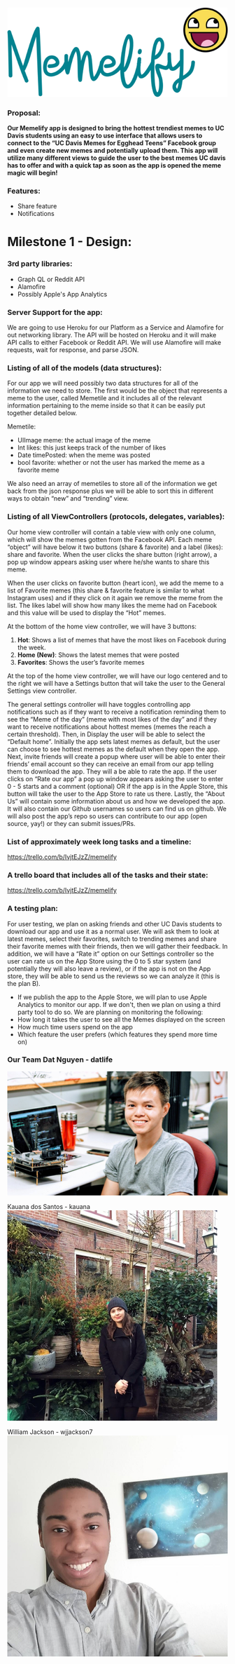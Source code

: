 ![pic](https://github.com/ECS189E/Memelify/blob/master/images/Memelify-transparent.png)

### Proposal:

**Our Memelify app is designed to bring the hottest trendiest memes to UC
Davis students using an easy to use interface that allows users to connect to
the “UC Davis Memes for Egghead Teens” Facebook group and even create new memes
and potentially upload them. This app will utilize many different views to guide
the user to the best memes UC davis has to offer and with a quick tap as soon as
the app is opened the meme magic will begin!**

### Features:
- Share feature
- Notifications

# Milestone 1 - Design:

### 3rd party libraries:
- Graph QL or Reddit API
- Alamofire
- Possibly Apple's App Analytics

### Server Support for the app: 
We are going to use Heroku for our Platform as a Service and Alamofire for out 
networking library. The API will be hosted on Heroku and it will make API 
calls to either Facebook or Reddit API. We will use Alamofire will make 
requests, wait for response, and parse JSON.

### Listing of all of the models (data structures): 
For our app we will need possibly two data structures for all of the information we need to store.
The first would be the object that represents a meme to the user, called
Memetile and it includes all of the relevant information pertaining to the meme
inside so that it can be easily put together detailed below.  

Memetile:
- UIImage meme: the actual image of the meme
- Int likes: this just keeps track of the number of likes
- Date timePosted: when the meme was posted
- bool favorite: whether or not the user has marked the meme as a favorite meme

We also need an array of memetiles to store all of the information we get
back from the json response plus we will be able to sort this in different ways
to obtain “new” and “trending” view.

### Listing of all ViewControllers (protocols, delegates, variables):
Our home view controller will contain a table view with only one column,
which will show the memes gotten from the Facebook API. Each meme “object” will
have below it two buttons (share & favorite) and a label (likes): share and
favorite. When the user clicks the share button (right arrow), a pop up window
appears asking user where he/she wants to share this meme.

When the user clicks
on favorite button (heart icon), we add the meme to a list of Favorite memes
(this share & favorite feature is similar to what Instagram uses) and if they
click on it again we remove the meme from the list. The likes label will show
how many likes the meme had on Facebook and this value will be used to display
the “Hot” memes.

At the bottom of the home view controller, we will have 3 buttons:
1. **Hot**: Shows a list of memes that have the most likes on Facebook during the
week.
2. **Home (New)**: Shows the latest memes that were posted
3. **Favorites**: Shows the user’s favorite memes

At the top of the home view controller, we will have our logo centered and
to the right we will have a Settings button that will take the user to the
General Settings view controller.

The general settings controller will have toggles controlling app
notifications such as if they want to receive a notification reminding them to
see the “Meme of the day” (meme with most likes of the day” and if they want to
receive notifications about hottest memes (memes the reach a certain threshold).
Then, in Display the user will be able to select the “Default home”.
Initially the app sets latest memes as default, but the user can choose to see
hottest memes as the default when they open the app. Next, invite friends
will create a popup where user will be able to enter their friends’ email
account so they can receive an email from our app telling them to download the
app.
They will a be able to rate the app. If the user clicks on “Rate our
app” a pop up window appears asking the user to enter 0 - 5 starts and a comment
(optional) OR if the app is in the Apple Store, this button will take the user to
the App Store to rate us there. 
Lastly, the “About Us” will contain some
information about us and how we developed the app. It will also contain our
Github usernames so users can find us on github. We will also post the app’s
repo so users can contribute to our app (open source, yay!) or they can submit
issues/PRs.

### List of approximately week long tasks and a timeline: 
https://trello.com/b/IvjtEJzZ/memelify

### A trello board that includes all of the tasks and their state:
https://trello.com/b/IvjtEJzZ/memelify


### A testing plan:

For user testing, we plan on asking friends and other
UC Davis students to download our app and use it as a normal user. We will ask
them to look at latest memes, select their favorites, switch to trending memes
and share their favorite memes with their friends, then we will gather their
feedback. In addition, we will have a “Rate it” option on our Settings
controller so the user can rate us on the App Store using the 0 to 5 star system
(and potentially they will also leave a review), or if the app is not on the App
store, they will be able to send us the reviews so we can analyze it (this is
the plan B).
- If we publish the app to the Apple Store, we will plan to use Apple Analytics
  to monitor our app. If we don't, then we plan on using a third party tool to
  do so. We are planning on monitoring the following:
- How long it takes the user to see all the Memes displayed on the screen
- How much time users spend on the app
- Which feature the user prefers (which features they spend more time on)

### Our Team Dat Nguyen - datlife
![pic](https://github.com/ECS189E/Memelify/blob/master/images/dat.jpg)

Kauana dos Santos - kauana
![pic](https://github.com/ECS189E/Memelify/blob/master/images/kau.jpg)

William Jackson - wjjackson7
![pic](https://github.com/ECS189E/Memelify/blob/master/images/will.jpg)
